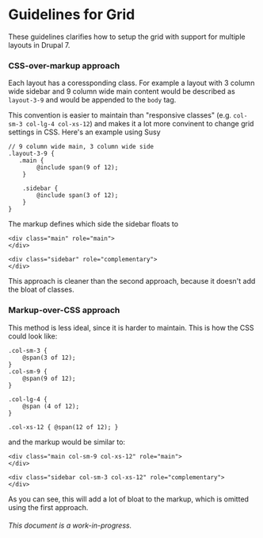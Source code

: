 # Guidelines for Grid

These guidelines clarifies how to setup the grid with support for multiple layouts in Drupal 7.

### CSS-over-markup approach

Each layout has a coressponding class. For example a layout with 3 column wide sidebar and 9 column wide main content would be described as `layout-3-9` and would be appended to the `body` tag.

This convention is easier to maintain than "responsive classes" (e.g. `col-sm-3 col-lg-4 col-xs-12`) and makes it a lot more convinent to change grid settings in CSS. Here's an example using Susy

    // 9 column wide main, 3 column wide side
    .layout-3-9 {
       .main {
            @include span(9 of 12);
        }

        .sidebar {
            @include span(3 of 12);
        }
    }

The markup defines which side the sidebar floats to

    <div class="main" role="main">
    </div>

    <div class="sidebar" role="complementary">
    </div>

This approach is cleaner than the second approach, because it doesn't add the bloat of classes.

### Markup-over-CSS approach

This method is less ideal, since it is harder to maintain. This is how the CSS could look like:

    .col-sm-3 { 
        @span(3 of 12);
    }
    .col-sm-9 {
        @span(9 of 12);
    }

    .col-lg-4 {
        @span (4 of 12);    
    }

    .col-xs-12 { @span(12 of 12); }

and the markup would be similar to:

    <div class="main col-sm-9 col-xs-12" role="main">
    </div>

    <div class="sidebar col-sm-3 col-xs-12" role="complementary">
    </div>

As you can see, this will add a lot of bloat to the markup, which is omitted using the first approach.


###### This document is a work-in-progress.
